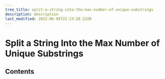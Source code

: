 ```yaml
---
tree_title: split-a-string-into-the-max-number-of-unique-substrings
description: description
last_modified: 2022-06-09T21:23:28.2328
---
```


# Split a String Into the Max Number of Unique Substrings

## Contents
